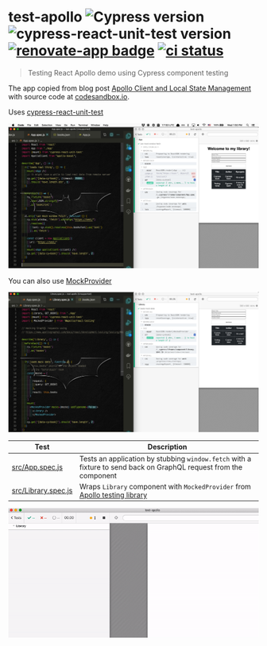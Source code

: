 # test-apollo ![Cypress version](https://img.shields.io/badge/cypress-4.8.0-brightgreen) ![cypress-react-unit-test version](https://img.shields.io/badge/cypress--react--unit--test-4.7.0-brightgreen) [![renovate-app badge][renovate-badge]][renovate-app] [![ci status][ci image]][ci url]

> Testing React Apollo demo using Cypress component testing

The app copied from blog post [Apollo Client and Local State Management](https://blog.soshace.com/apollo-client-and-local-state-management/) with source code at [codesandbox.io](https://codesandbox.io/s/relaxed-rain-4xco8).

Uses [cypress-react-unit-test](https://github.com/bahmutov/cypress-react-unit-test)

![Example tests](images/mock-fetch.png)

You can also use [MockProvider](https://www.apollographql.com/docs/react/development-testing/testing/#mockedprovider)

![Example mock provider](images/mock-provider.png)

Test | Description
--- | ---
[src/App.spec.js](src/App.spec.js) | Tests an application by stubbing `window.fetch` with a fixture to send back on GraphQL request from the component
[src/Library.spec.js](src/Library.spec.js) | Wraps `Library` component with `MockedProvider` from [Apollo testing library](https://www.apollographql.com/docs/react/development-testing/testing/#mockedprovider)

![Mock provider component test](images/graphql-test.gif)

[renovate-badge]: https://img.shields.io/badge/renovate-app-blue.svg
[renovate-app]: https://renovateapp.com/
[ci image]: https://github.com/bahmutov/test-apollo/workflows/ci/badge.svg?branch=master
[ci url]: https://github.com/bahmutov/test-apollo/actions

